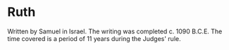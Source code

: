 # Ruth

Written by Samuel in Israel. The writing was completed c. 1090 B.C.E. The time covered is a period of 11 years during the Judges' rule.
